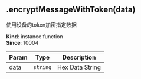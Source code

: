 <a name="module_miot/Bluetooth--module.exports.IBluetoothLock+encryptMessageWithToken"></a>

## .encryptMessageWithToken(data)
使用设备的token加密指定数据

**Kind**: instance function  
**Since**: 10004  

| Param | Type | Description |
| --- | --- | --- |
| data | <code>string</code> | Hex Data String |

